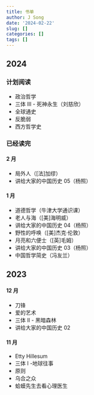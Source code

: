 ```yaml
---
title: 书单
author: J Song
date: '2024-02-22'
slug: []
categories: []
tags: []
---
```


## 2024 

### 计划阅读
- 政治哲学
- 三体 III - 死神永生（刘慈欣）
- 全球通史
- 反脆弱
- 西方哲学史

### 已经读完
#### 2 月
- 局外人（[法]加缪）
- 讲给大家的中国历史 05（杨照）
#### 1 月
- 道德哲学（牛津大学通识课）
- 老人与海（[美]海明威）
- 讲给大家的中国历史 04（杨照）
- 野性的呼唤（[美]杰克·伦敦）
- 月亮和六便士（[英]毛姆）
- 讲给大家的中国历史 03（杨照）
- 中国哲学简史（冯友兰）
## 2023 

#### 12 月
- 刀锋
- 爱的艺术
- 三体 II - 黑暗森林
- 讲给大家的中国历史 02
#### 11 月
- Etty Hillesum
- 三体 I -地球往事
- 原则
- 乌合之众
- 蛤蟆先生去看心理医生